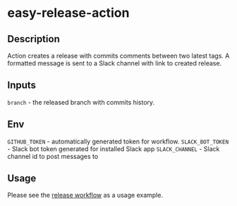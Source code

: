 # easy-release-action

## Description

Action creates a release with commits comments between two latest tags. A formatted message is 
sent to a Slack channel with link to created release.

## Inputs
`branch` - the released branch with commits history.

## Env
`GITHUB_TOKEN` - automatically generated token for workflow.
`SLACK_BOT_TOKEN` - Slack bot token generated for installed Slack app
`SLACK_CHANNEL` - Slack channel id to post messages to

## Usage
Please see the [release workflow](.github/workflows/release.yml) as a usage example.
